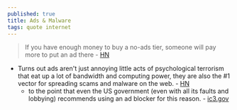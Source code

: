 ```yaml
---
published: true
title: Ads & Malware
tags: quote internet
---
```

> If you have enough money to buy a no-ads tier, someone will pay more to put an ad there - [HN](https://news.ycombinator.com/item?id=29079652)

- Turns out ads aren't just annoying little acts of psychological terrorism that eat up a lot of bandwidth and computing power, they are also the #1 vector for spreading scams and malware on the web. - [HN](https://news.ycombinator.com/item?id=40937274)
	- to the point that even the US government (even with all its faults and lobbying) recommends using an ad blocker for this reason. - [ic3.gov](https://www.ic3.gov/Media/Y2022/PSA221221)